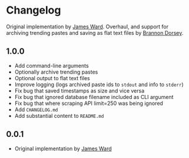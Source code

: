 # Changelog

Original implementation by [James Ward](https://github.com/imnotjames). Overhaul, and support for archiving trending pastes and saving as flat text files by [Brannon Dorsey](https://github.com/brannondorsey).

## 1.0.0

- Add command-line arguments
- Optionally archive trending pastes
- Optional output to flat text files
- Improve logging (logs archived paste ids to `stdout` and info to `stderr`)
- Fix bug that saved timestamps as size and vice versa
- Fix bug that ignored database filename included as CLI argument
- Fix bug that where scraping API limit=250 was being ignored
- Add `CHANGELOG.md`
- Add substantial content to `README.md`

## 0.0.1

- Original implementation by [James Ward](https://github.com/imnotjames)
